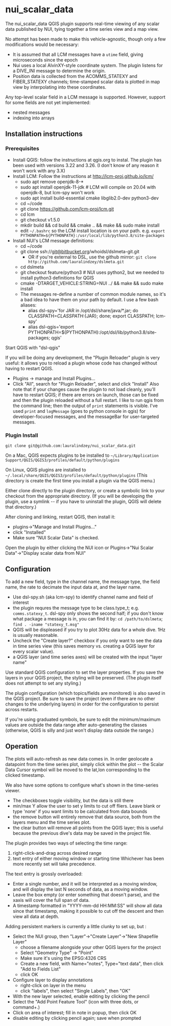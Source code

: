 # nui_scalar_data

The nui_scalar_data QGIS plugin supports real-time viewing of any scalar data published
by NUI, tying together a time series view and a map view.

No attempt has been made to make this vehicle-agnostic, though only a few modifications would be necessary:
* It is assumed that all LCM messages have a `utime` field, giving microseconds since the epoch
* Nui uses a local AlvinXY-style coordinate system. The plugin listens for a DIVE_INI message to determine the origin.
* Position data is collected from the ACOMMS_STATEXY and FIBER_STATEXY channels; time-stamped scalar data is plotted in map view by interpolating into these coordinates.

Any top-level scalar field in a LCM message is supported. However, support for some fields are not yet implemented:
* nested messages
* indexing into arrays

## Installation instructions

### Prerequisites
* Install QGIS: follow the instructions at qgis.org to instal. The plugin has been used with versions 3.22 and 3.26. (I don't know of any reason it won't work with any 3.X)
* Install LCM: Follow the instructions at http://lcm-proj.github.io/lcm/
    * sudo apt remove openjdk-8-*
    * sudo apt install openjdk-11-jdk  # LCM will compile on 20.04 with openjdk-8, but lcm-spy won't work
    * sudo apt install build-essential cmake libglib2.0-dev python3-dev
    * cd ~/code
    * git clone https://github.com/lcm-proj/lcm.git
    * cd lcm
    * git checkout v1.5.0
    * mkdir build && cd build && cmake .. && make && sudo make install
    * edit `~/.bashrc` so the LCM install location is on your path. e.g. `export PYTHONPATH=${PYTHONPATH}:/usr/local/lib/python3.8/site-packages`
* Install NUI's LCM message definitions:
    * cd ~/code
    * git clone ssh://git@bitbucket.org/whoidsl/dslmeta-git.git
      * OR if you're external to DSL, use the github mirror: `git clone http://github.com/lauralindzey/dslmeta.git`
    * cd dslmeta
    * git checkout feature/python3  # NUI uses python2, but we needed to install python3 definitions for QGIS
    * cmake -DTARGET_VEHICLE:STRING=NUI ../ && make && sudo make install
    * The messages re-define a number of common module names, so it's a bad idea to have them on your path by default. I use a few bash aliases:
      * alias dsl-spy='for JAR in /opt/dsl/share/java/*.jar; do CLASSPATH=${CLASSPATH}:${JAR}; done; export CLASSPATH; lcm-spy'
      * alias dsl-qgis='export PYTHONPATH=${PYTHONPATH}:/opt/dsl/lib/python3.8/site-packages; qgis'

Start QGIS with "dsl-qgis"

If you will be doing any development, the "Plugin Reloader" plugin is very useful: it allows you to reload a plugin whose code has changed without having to restart QGIS.
* Plugins -> manage and Install Plugins...
* Click "All", search for "Plugin Reloader", select and click "Install"
Also note that if your changes cause the plugin to not load cleanly, you'll have to restart QGIS; if there are errors on launch, those can be fixed and then the plugin reloaded without a full restart.
I like to run qgis from the command line; then the output of `print` statements is visible. I've used `print` and `logMessage` (goes to python console in qgis) for developer-focused messages, and the messageBar for user-targeted messages.

### Plugin Install

`git clone git@github.com:lauralindzey/nui_scalar_data.git`

On a Mac, QGIS expects plugins to be installed to
`~/Library/Application Support/QGIS/QGIS3/profiles/default/python/plugins`

On Linux, QGIS plugins are installed to
`~/.local/share/QGIS/QGIS3/profiles/default/python/plugins`
(This directory is create the first time you install a plugin via the QGIS menu.)

Either clone directly to the plugin directory, or create a symbolic link to your checkout from the appropriate directory. (If you will be developing the plugin, use a symlink -- if you have to uninstall the plugin, QGIS will delete that directory.)

After cloning and linking, restart QGIS, then install it:
* plugins->"Manage and Install Plugins..."
* click "Installed"
* Make sure "NUI Scalar Data" is checked.

Open the plugin by either clicking the NUI icon or Plugins->"Nui Scalar Data"->"Display scalar data from NUI"

## Configuration

To add a new field, type in the channel name, the message type, the field name, the rate to decimate the input data at, and the layer name.
* Use dsl-spy.sh (aka lcm-spy) to identify channel name and field of interest
* the plugin requres the message type to be class.type_t; e.g. `comms.statexy_t`. dsl-spy only shows the second half; if you don't know what package a message is in, you can find it by: `cd /path/to/dslmeta`; `find . -iname "statexy_t.msg"`
* QGIS will be displeased if you try to plot 30Hz data for a whole dive. 1Hz is usually reasonable.
* Uncheck the "Create layer?" checkbox if you only want to see the data in time series view (this saves memory vs. creating a QGIS layer for every scalar value).
* a QGIS layer (and time series axes) will be created with the input "layer name"

Use standard QGIS configuration to set the layer properties. If you save the layers in your QGIS project, the styling will be preserved. (The plugin itself does not attempt to set any styling.)

The plugin configuration (which topics/fields are monitored) is also saved in the QGIS project. Be sure to save the project (even if there are no other changes to the underlying layers) in order for the configuration to persist across restarts.

If you're using graduated symbols, be sure to edit the minimum/maximum values are outside the data range after auto-generating the classes (otherwise, QGIS is silly and just won't display data outside the range.)

## Operation

The plots will auto-refresh as new data comes in.
In order geolocate a datapoint from the time series plot, simply click within the plot -- the Scalar Data Cursor symbol will be moved to the lat,lon corresponding to the clicked timestamp.

We also have some options to configure what's shown in the time-series viewer.
* The checkboxes toggle visibility, but the data is still there
* min/max Y allow the user to set y limits to cut off fliers. Leave blank or type 'none' if you want limits to be calculated from data bounds
* the remove button will entirely remove that data source, both from the layers menu and the time series plot.
* the clear button will remove all points from the QGIS layer; this is useful because the previous dive's data may be saved in the project file.

The plugin provides two ways of selecting the time range:
1) right-click-and-drag across desired range
2) text entry of either moving window or starting time
Whichever has been more recently set will take precedence.

The text entry is grossly overloaded:
* Enter a single number, and it will be interpreted as a moving window, and will display the last N seconds of data, as a moving window.
* Leave the box empty (or enter something that doesn't parse), and the xaxis will cover the full span of data.
* A timestamp formatted in "YYYY-mm-dd HH:MM:SS" will show all data since that timestamp, making it possible to cut off the descent and then view all data at depth.

Adding persistent markers is currently a little clunky to set up, but :
* Select the NUI group, then "Layer"->"Create Layer"->"New Shapefile Layer"
  * choose a filename alongside your other QGIS layers for the project
  * Select "Geometry Type" -> "Point"
  * Make sure it's using the EPSG:4326 CRS
  * Create a new field, with Name="notes", Type="text data", then click "Add to Fields List"
  * click OK
* Configure layer to display annotations
  * right-click on layer in the menu
  * click "labels", then select "Single Labels", then "OK"
* With the new layer selected, enable editing by clicking the pencil
* Select the "Add Point Feature Tool" (icon with three dots, or command+.)
* Click on area of interest; fill in note in popup, then click OK
* disable editing by clicking pencil again; save when prompted
